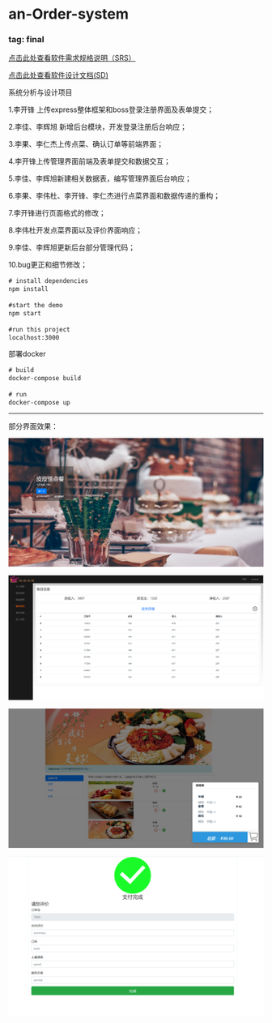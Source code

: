 # an-Order-system

### tag: final

[点击此处查看软件需求规格说明（SRS）](https://systems-analysis-and-design.github.io/Dashboard/)

[点击此处查看软件设计文档(SD)](https://github.com/Systems-Analysis-and-Design/Dashboard/blob/master/%E8%BD%AF%E4%BB%B6%E8%AE%BE%E8%AE%A1%E6%96%87%E6%A1%A3.md)

系统分析与设计项目

1.李开锋 上传express整体框架和boss登录注册界面及表单提交；

2.李佳、李辉旭 新增后台模块，开发登录注册后台响应；

3.李果、李仁杰上传点菜、确认订单等前端界面；

4.李开锋上传管理界面前端及表单提交和数据交互；

5.李佳、李辉旭新建相关数据表，编写管理界面后台响应；

6.李果、李伟杜、李开锋、李仁杰进行点菜界面和数据传递的重构；

7.李开锋进行页面格式的修改；

8.李伟杜开发点菜界面以及评价界面响应；

9.李佳、李辉旭更新后台部分管理代码；

10.bug更正和细节修改；


```
# install dependencies
npm install

#start the demo
npm start

#run this project
localhost:3000
```

部署docker
```
# build
docker-compose build

# run
docker-compose up
```

---

部分界面效果：

![](/public/images/exhibit/1.PNG)

![](/public/images/exhibit/2.PNG)

![](/public/images/exhibit/3.PNG)


![](/public/images/exhibit/5.PNG)
